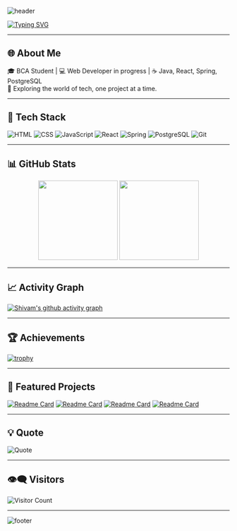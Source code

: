 ![header](https://capsule-render.vercel.app/api?type=waving&color=gradient&height=180&section=header&text=Shivam%20Kumar&fontSize=40&animation=fadeIn&fontAlignY=35)

[![Typing SVG](https://readme-typing-svg.herokuapp.com?font=Fira+Code&pause=1000&center=true&vCenter=true&width=435&lines=Hey%2C+I'm+Shivam!;BCA+Student+%7C+Full+Stack+Explorer;Learning+DSA+%26+React;Future+Software+Engineer)](https://git.io/typing-svg)

---

## 🌐 About Me
🎓 BCA Student | 💻 Web Developer in progress | ☕ Java, React, Spring, PostgreSQL  
🚀 Exploring the world of tech, one project at a time.  

---

## 🔧 Tech Stack
![HTML](https://img.shields.io/badge/HTML5-E34F26?style=for-the-badge&logo=html5&logoColor=white)
![CSS](https://img.shields.io/badge/CSS3-1572B6?style=for-the-badge&logo=css3&logoColor=white)
![JavaScript](https://img.shields.io/badge/JavaScript-323330?style=for-the-badge&logo=javascript&logoColor=F7DF1E)
![React](https://img.shields.io/badge/React-20232A?style=for-the-badge&logo=react&logoColor=61DAFB)
![Spring](https://img.shields.io/badge/Spring-6DB33F?style=for-the-badge&logo=spring&logoColor=white)
![PostgreSQL](https://img.shields.io/badge/PostgreSQL-316192?style=for-the-badge&logo=postgresql&logoColor=white)
![Git](https://img.shields.io/badge/Git-F05032?style=for-the-badge&logo=git&logoColor=white)

---

## 📊 GitHub Stats
<p align="center">
  <img src="https://github-readme-stats.vercel.app/api?username=shivam56291&show_icons=true&theme=radical" height="180"/>
  <img src="https://github-readme-streak-stats.herokuapp.com/?user=shivam56291&theme=radical" height="180"/>
</p>

---

## 📈 Activity Graph
[![Shivam's github activity graph](https://github-readme-activity-graph.vercel.app/graph?username=shivam56291&bg_color=0D1117&color=ffffff&line=F85D7F&point=FFFFFF&area=true&hide_border=true)](https://github.com/shivam56291/github-readme-activity-graph)

---

## 🏆 Achievements
[![trophy](https://github-profile-trophy.vercel.app/?username=shivam56291&theme=radical&margin-w=15&margin-h=15)](https://github.com/shivam56291/github-profile-trophy)

---

## 📌 Featured Projects
[![Readme Card](https://github-readme-stats.vercel.app/api/pin/?username=shivam56291&repo=worldwise&theme=radical)](https://github.com/shivam56291/worldwise)
[![Readme Card](https://github-readme-stats.vercel.app/api/pin/?username=shivam56291&repo=RoomKhojo&theme=radical)](https://github.com/shivam56291/RoomKhojo)
[![Readme Card](https://github-readme-stats.vercel.app/api/pin/?username=shivam56291&repo=RoomKhojo&theme=radical)](https://github.com/Shivam56291/bankist-project)
[![Readme Card](https://github-readme-stats.vercel.app/api/pin/?username=shivam56291&repo=RoomKhojo&theme=radical)](https://github.com/Shivam56291/Amour-Weather)


---

## 💡 Quote
![Quote](https://quotes-github-readme.vercel.app/api?type=horizontal&theme=radical&quote=Keep+learning.+Keep+building.+Stay+unstoppable.)

---

## 👁️‍🗨️ Visitors
![Visitor Count](https://komarev.com/ghpvc/?username=shivam56291&style=for-the-badge&color=blue)

---

![footer](https://capsule-render.vercel.app/api?type=waving&color=gradient&height=120&section=footer)
